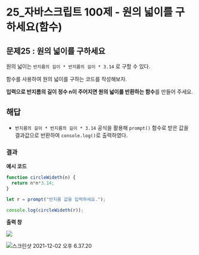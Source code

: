 # 25_자바스크립트 100제 - 원의 넓이를 구하세요(함수)

## 문제25 : 원의 넓이를 구하세요

원의 넓이는 `반지름의 길이 * 반지름의 길이 * 3.14` 로 구할 수 있다.

함수를 사용하여 원의 넓이를 구하는 코드를 작성해보자.

**입력으로 반지름의 길이 정수 n이 주어지면 원의 넓이를 반환하는 함수**를 만들어 주세요.







## 해답

* `반지름의 길이 * 반지름의 길이 * 3.14` 공식을 활용해 `prompt()` 함수로 받은 값을 결과값으로 반환하여 `console.log()`로 출력하였다.











### 결과

**예시 코드**

```js
function circleWideth(n) {
  return n*n*3.14;
}

let r = prompt("반지름 값을 입력하세요.");

console.log(circleWideth(r));
```





**출력 창** 

![](../../md-images/%E1%84%89%E1%85%B3%E1%84%8F%E1%85%B3%E1%84%85%E1%85%B5%E1%86%AB%E1%84%89%E1%85%A3%E1%86%BA%202021-12-02%20%E1%84%8B%E1%85%A9%E1%84%92%E1%85%AE%206.37.20.png)



![스크린샷 2021-12-02 오후 6.37.20](../../md-images/%E1%84%89%E1%85%B3%E1%84%8F%E1%85%B3%E1%84%85%E1%85%B5%E1%86%AB%E1%84%89%E1%85%A3%E1%86%BA%202021-12-02%20%E1%84%8B%E1%85%A9%E1%84%92%E1%85%AE%206.37.29.png)